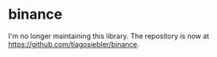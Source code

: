 # binance

I'm no longer maintaining this library.  The repository is now at https://github.com/tiagosiebler/binance.
